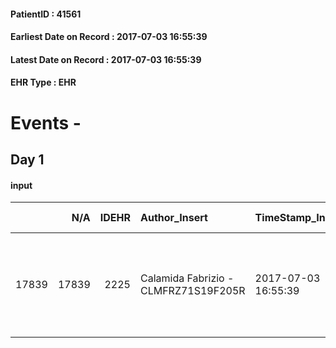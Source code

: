 
#### PatientID : 41561
#### Earliest Date on Record : 2017-07-03 16:55:39
#### Latest Date on Record : 2017-07-03 16:55:39
#### EHR Type : EHR

# Events - 

## Day 1

#### input
|       |    N/A |   IDEHR | Author_Insert                        | TimeStamp_Insert    | EHRType   |   PatientID |   IDDigitalSignDocument | persone_vicine   |   Unnamed: 0_y.1 |   IDDIAGNOSI_ICD |   Non_Rilevabile_y.1 | Note_Non_Rilevabile_y.1   | I_ICD                                    | II_ICD                                                       | III_ICD                                                 | IV_ICD                                              | V_ICD                                                                             | VI_ICD                        | I_Anno   | II_Anno   | III_Anno   | I_Mese   |
|------:|-------:|--------:|:-------------------------------------|:--------------------|:----------|------------:|------------------------:|:-----------------|-----------------:|-----------------:|---------------------:|:--------------------------|:-----------------------------------------|:-------------------------------------------------------------|:--------------------------------------------------------|:----------------------------------------------------|:----------------------------------------------------------------------------------|:------------------------------|:---------|:----------|:-----------|:---------|
| 17839 |  17839 |    2225 | Calamida Fabrizio - CLMFRZ71S19F205R | 2017-07-03 16:55:39 | EHR       |       41561 |                  802968 | N/A              |             3400 |             3400 |                    0 | NR                        | 185 - Tumori maligni della prostata#2112 | 1985 - Tumori maligni secondari di osso e midollo osseo#2162 | 51884 - Insufficienza respiratoria acuta e cronica#2354 | 4019 - Ipertensione essenziale non specificata#2334 | 49120 - Bronchite cronica ostruttiva - senza menzione di esacerbazione acuta#2587 | V667 - Cure palliative#2402=0 | 2003#43  | 2007#47   | 2016#56    | 03#03    |


